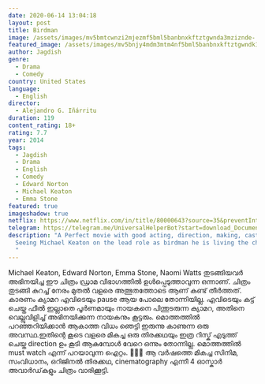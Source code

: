 ```yaml
---
date: 2020-06-14 13:04:18
layout: post
title: Birdman
image: /assets/images/mv5bmtcwnzi2mjezmf5bml5banbnxkftztgwnda3mziznde-._v1_ql50_sy1000_cr0-0-804-1000_al_.jpg
featured_image: /assets/images/mv5bnjy4mdm3mtm4nf5bml5banbnxkftztgwndk1njk5mte-._v1_ql50_.jpg
author: Jagdish
genre:
  - Drama
  - Comedy
country: United States
language:
  - English
director:
  - Alejandro G. Iñárritu
duration: 119
content_rating: 18+
rating: 7.7
year: 2014
tags:
  - Jagdish
  - Drama
  - English
  - Comedy
  - Edward Norton
  - Michael Keaton
  - Emma Stone
featured: true
imageshadow: true
netflix: https://www.netflix.com/in/title/80000643?source=35&preventIntent=true
telegram: https://telegram.me/UniversalHelperBot?start=download_Document_422
description: "A Perfect movie with good acting, direction, making, casting etc.
  Seeing Michael Keaton on the lead role as birdman he is living the character.
  "
---
```

Michael Keaton, Edward Norton, Emma Stone,  Naomi Watts തുടങ്ങിയവർ അഭിനയിച്ച ഈ ചിത്രം ഡ്രാമ വിഭാഗത്തിൽ ഉൾപ്പെടുത്താവുന്ന ഒന്നാണ്. ചിത്രം തുടങ്ങി കുറച്ച് നേരം മുതൽ വളരെ അത്ഭുതത്തോടെ ആണ് കണ്ട് തീർത്തത്. കാരണം ക്യാമറ എവിടെയും pause ആയ പോലെ തോന്നിയില്ല. എവിടെയും കട്ട്‌ ചെയ്ത ഫീൽ ഇല്ലാതെ പൂർണമായും നായകനെ പിന്തുടരുന്ന ക്യാമറ, അതിനെ വെല്ലുവിളിച്ച് അഭിനയിക്കുന്ന നായകനും കൂട്ടരും. മൊത്തത്തിൽ പറഞ്ഞറിയിക്കാൻ ആകാത്ത വിധം ഞെട്ടി ഇരുന്നു കാണുന്ന ഒരു അവസ്ഥ.ഇതിന്റെ കൂടെ വളരെ മികച്ച ഒരു തിരക്കഥയും ഇത്ര റിസ്ക് എടുത്ത് ചെയ്ത direction ഉം കൂടി ആകുമ്പോൾ വേറെ ഒന്നും തോന്നില്ല. മൊത്തത്തിൽ must watch എന്ന് പറയാവുന്ന ഐറ്റം. 👌🏻🔥
ആ വർഷത്തെ മികച്ച സിനിമ, സംവിധാനം, ഒറിജിനൽ തിരക്കഥ, cinematography എന്നീ 4 ഓസ്കാർ അവാർഡ്‌കളും ചിത്രം വാരിക്കൂട്ടി.